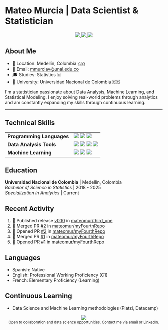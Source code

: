 # Mateo Murcia | Data Scientist & Statistician

<div align="center">
  <a href="mailto:mmurciav@unal.edu.co">
    <img src="https://img.shields.io/badge/Email-mmurciav%40unal.edu.co-D14836?style=flat-square&logo=gmail&logoColor=white"/>
  </a>
  <a href="https://github.com/mateomur">
    <img src="https://img.shields.io/badge/GitHub-mateomur-181717?style=flat-square&logo=github&logoColor=white"/>
  </a>
  <a href="https://www.linkedin.com/in/mateo-murcia-27a816261/">
    <img src="https://img.shields.io/badge/LinkedIn-Mateo_Murcia-0077B5?style=flat-square&logo=linkedin&logoColor=white"/>
  </a>
</div>

## About Me

* 📍 Location: Medellín, Colombia 🇨🇴
* 📧 Email: mmurciav@unal.edu.co
* 🎓 Studies: Statistics 📊
* 🏫 University: Universidad Nacional de Colombia 🇨🇴

I'm a statistician passionate about Data Analysis, Machine Learning, and Statistical Modeling. I enjoy solving real-world problems through analytics and am constantly expanding my skills through continuous learning.

---
## Technical Skills

<table>
  <tr>
    <td><strong>Programming Languages</strong></td>
    <td>
      <img src="https://img.shields.io/badge/Python-3776AB?style=flat-square&logo=python&logoColor=white"/>
      <img src="https://img.shields.io/badge/R-276DC3?style=flat-square&logo=r&logoColor=white"/>
      <img src="https://img.shields.io/badge/SQL-4479A1?style=flat-square&logo=postgresql&logoColor=white"/>
    </td>
  </tr>
  <tr>
    <td><strong>Data Analysis Tools</strong></td>
    <td>
      <img src="https://img.shields.io/badge/Power_BI-F2C811?style=flat-square&logo=powerbi&logoColor=black"/>
      <img src="https://img.shields.io/badge/SAS-075788?style=flat-square&logo=sas&logoColor=white"/>
      <img src="https://img.shields.io/badge/Pandas-150458?style=flat-square&logo=pandas&logoColor=white"/>
      <img src="https://img.shields.io/badge/NumPy-013243?style=flat-square&logo=numpy&logoColor=white"/>
    </td>
  </tr>
  <tr>
    <td><strong>Machine Learning</strong></td>
    <td>
      <img src="https://img.shields.io/badge/Scikit_Learn-F7931E?style=flat-square&logo=scikit-learn&logoColor=white"/>
      <img src="https://img.shields.io/badge/Statistical_Modeling-3C9AD5?style=flat-square"/>
      <img src="https://img.shields.io/badge/Sampling_Techniques-43853D?style=flat-square"/>
    </td>
  </tr>
</table>

## Education

**Universidad Nacional de Colombia** | Medellín, Colombia  
*Bachelor of Science in Statistics* | 2018 - 2025  
*Specialization in Analytics* | Current

## Recent Activity

<!--START_SECTION:activity-->
1. 🚀 Published release [v0.10](https://github.com/mateomur/third_one/releases/tag/v0.1.0) in [mateomur/third_one](https://github.com/mateomur/third_one)
2. 🎉 Merged PR [#2](https://github.com/mateomur/myFourthRepo/pull/2) in [mateomur/myFourthRepo](https://github.com/mateomur/myFourthRepo)
3. 💪 Opened PR [#2](https://github.com/mateomur/myFourthRepo/pull/2) in [mateomur/myFourthRepo](https://github.com/mateomur/myFourthRepo)
4. 🎉 Merged PR [#1](https://github.com/mateomur/myFourthRepo/pull/1) in [mateomur/myFourthRepo](https://github.com/mateomur/myFourthRepo)
5. 💪 Opened PR [#1](https://github.com/mateomur/myFourthRepo/pull/1) in [mateomur/myFourthRepo](https://github.com/mateomur/myFourthRepo)
<!--END_SECTION:activity-->

## Languages

- Spanish: Native
- English: Professional Working Proficiency (C1)
- French: Elementary Proficiency (Learning)

## Continuous Learning

- Data Science and Machine Learning methodologies (Platzi, Datacamp)


<div align="center">
  <img src="https://github-readme-stats.vercel.app/api?username=mateomur&show_icons=true&theme=default&hide_border=true&count_private=true&hide_title=true"/>
</div>

<div align="center">
  <sub>Open to collaboration and data science opportunities. Contact me via <a href="mailto:mmurciav@unal.edu.co">email</a> or <a href="https://www.linkedin.com/in/mateo-murcia-27a816261/">LinkedIn</a>.</sub>
</div>
